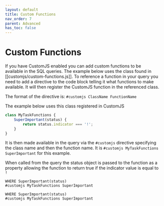 ```yaml
---
layout: default
title: Custom Functions
nav_order: 7
parent: Advanced
has_toc: false
---
```


# Custom Functions

If you have CustomJS enabled you can add custom functions to be available in the SQL queries. The example below uses the class found in [[customjs/custom-functions.js]]. To reference a function in your query you need to add a directive to the code block telling it what functions to make available. It will then register the CustomJS function in the referenced class.

The format of the directive is: `#customjs ClassName FunctionName`

The example below uses this class registered in CustomJS

```javascript
class MyTaskFunctions {
    SuperImportant(status) {
        return status.indicator === '!';
    }
}
```

It is then made available in the query via the `#customjs` directive specifying the class name and then the function name. It is `#customjs MyTaskFunctions SuperImportant` for this example.

When called from the query the status object is passed to the function as a property allowing the function to return true if the indicator value is equal to `!`

 ```task-sql
 WHERE SuperImportant(status)
 #customjs MyTaskFunctions SuperImportant
 ```

```task-sql
WHERE SuperImportant(status)
#customjs MyTaskFunctions SuperImportant
```
